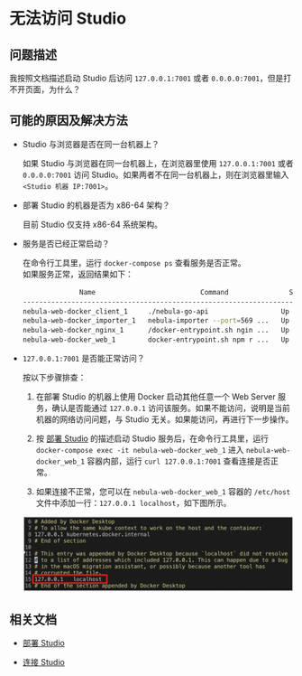 # 无法访问 Studio  

## 问题描述

我按照文档描述启动 Studio 后访问 `127.0.0.1:7001` 或者 `0.0.0.0:7001`，但是打不开页面，为什么？

## 可能的原因及解决方法

- Studio 与浏览器是否在同一台机器上？  
  
  如果 Studio 与浏览器在同一台机器上，在浏览器里使用 `127.0.0.1:7001` 或者 `0.0.0.0:7001` 访问 Studio。如果两者不在同一台机器上，则在浏览器里输入 `<Studio 机器 IP:7001>`。

- 部署 Studio 的机器是否为 x86-64 架构？
  
  目前 Studio 仅支持 x86-64 系统架构。

- 服务是否已经正常启动？
  
  在命令行工具里，运行 `docker-compose ps` 查看服务是否正常。  
  如果服务正常，返回结果如下：

  ```bash
                Name                          Command               State               Ports
  ------------------------------------------------------------------------------------------------------
  nebula-web-docker_client_1     ./nebula-go-api                  Up      0.0.0.0:32782->8080/tcp
  nebula-web-docker_importer_1   nebula-importer --port=569 ...   Up      0.0.0.0:32783->5699/tcp
  nebula-web-docker_nginx_1      /docker-entrypoint.sh ngin ...   Up      0.0.0.0:7001->7001/tcp, 80/tcp
  nebula-web-docker_web_1        docker-entrypoint.sh npm r ...   Up      0.0.0.0:32784->7001/tcp
  ```

- `127.0.0.1:7001` 是否能正常访问？

  按以下步骤排查：

  1. 在部署 Studio 的机器上使用 Docker 启动其他任意一个 Web Server 服务，确认是否能通过 `127.0.0.1` 访问该服务。如果不能访问，说明是当前机器的网络访问问题，与 Studio 无关。如果能访问，再进行下一步操作。
  
  2. 按 [部署 Studio](../deploy-connect/st-ug-deploy.md) 的描述启动 Studio 服务后，在命令行工具里，运行 `docker-compose exec -it nebula-web-docker_web_1` 进入 `nebula-web-docker_web_1` 容器内部，运行 `curl 127.0.0.1:7001` 查看连接是否正常。

  3. 如果连接不正常，您可以在 `nebula-web-docker_web_1` 容器的 `/etc/host` 文件中添加一行：`127.0.0.1 localhost`，如下图所示。

  ![在 etc/host 文件中修改 localhost](../figs/st-ug-054.png "修改 etc/host 文件")

## 相关文档

- [部署 Studio](../deploy-connect/st-ug-deploy.md)

- [连接 Studio](../deploy-connect/st-ug-connect.md)
